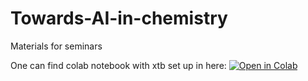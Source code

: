 # Towards-AI-in-chemistry
Materials for seminars


One can find colab notebook with xtb set up in here: [![Open in Colab](https://colab.research.google.com/assets/colab-badge.svg)](https://github.com/ondevg/Towards-AI-in-chemistry/blob/main/xtb_colab.ipynb)
